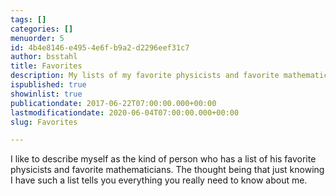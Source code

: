 ```yaml
---
tags: []
categories: []
menuorder: 5
id: 4b4e8146-e495-4e6f-b9a2-d2296eef31c7
author: bsstahl
title: Favorites
description: My lists of my favorite physicists and favorite mathematicians
ispublished: true
showinlist: true
publicationdate: 2017-06-22T07:00:00.000+00:00
lastmodificationdate: 2020-06-04T07:00:00.000+00:00
slug: Favorites

---
```

I like to describe myself as the kind of person who has a list of his favorite physicists and favorite mathematicians. The thought being that just knowing I have such a list tells you everything you really need to know about me.